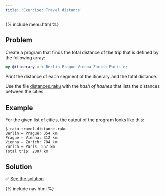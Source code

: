 ```yaml
---
title: 'Exercise: Travel distance'
---
```


{% include menu.html %}

## Problem

Create a program that finds the total distance of the trip that is defined by the following array:

```raku
my @itinerary = < Berlin Prague Vienna Zurich Paris >;
```

Print the distance of each segment of the itinerary and the total distance.

Use the file [distances.raku](https://github.com/ash/raku-course/blob/master/essentials/associatives/exercises/travel-distance/distances.raku) with the _hash of hashes_ that lists the distances between the cities.

## Example

For the given list of cities, the output of the program looks like this:

```console
$ raku travel-distance.raku
Berlin — Prague: 354 km
Prague — Vienna: 312 km
Vienna — Zurich: 784 km
Zurich — Paris: 557 km
Total trip: 2007 km
```

## Solution

✅ [See the solution](solution)

{% include nav.html %}